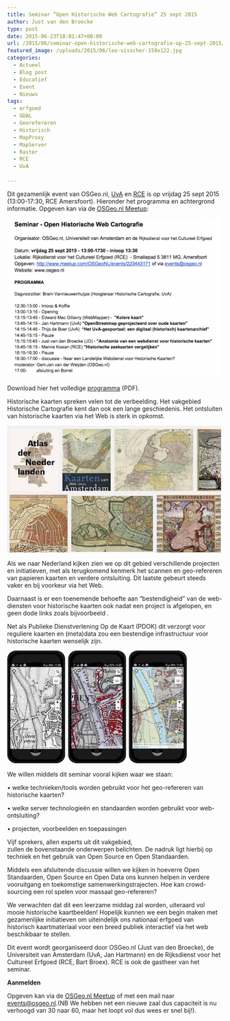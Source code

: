 ```yaml
---
title: Seminar “Open Historische Web Cartografie” 25 sept 2015
author: Just van den Broecke
type: post
date: 2015-06-23T18:01:47+00:00
url: /2015/06/seminar-open-historische-web-cartografie-op-25-sept-2015/
featured_image: /uploads/2015/06/leo-visscher-150x122.jpg
categories:
  - Actueel
  - Blog post
  - Educatief
  - Event
  - Nieuws
tags:
  - erfgoed
  - GDAL
  - Georefereren
  - Historisch
  - MapProxy
  - MapServer
  - Raster
  - RCE
  - UvA

---
```

Dit gezamenlijk event van OSGeo.nl, [UvA][1] en [RCE][2] is op vrijdag 25 sept 2015 (13:00-17:30, RCE Amersfoort). Hieronder het programma en achtergrond informatie. Opgeven kan via de [OSGeo.nl Meetup][3]:

<!--
<img loading="lazy" class="alignnone wp-image-856 size-full" src="/uploads/2015/06/programma-e1441108140771.png" alt="programma" width="500" height="371" /> 
-->

![ programma ](/uploads/2015/06/programma-e1441108140771.png)

Download hier het volledige [programma][4] (PDF).

Historische kaarten spreken velen tot de verbeelding. Het vakgebied Historische Cartografie kent dan ook een lange geschiedenis. Het ontsluiten van historische kaarten via het Web is sterk in opkomst.

<!--
<div id="attachment_804" style="width: 510px" class="wp-caption aligncenter">
  <img aria-describedby="caption-attachment-804" loading="lazy" class="size-full wp-image-804" src="/uploads/2015/06/screenshot-histmaps-uva.jpg" alt="Zoekresultaat Hist Kaarten UvA" width="500" height="296" srcset="/uploads/2015/06/screenshot-histmaps-uva.jpg 500w, /uploads/2015/06/screenshot-histmaps-uva-300x178.jpg 300w, /uploads/2015/06/screenshot-histmaps-uva-250x148.jpg 250w, /uploads/2015/06/screenshot-histmaps-uva-150x89.jpg 150w" sizes="(max-width: 500px) 100vw, 500px" />
  
  <p id="caption-attachment-804" class="wp-caption-text">
    Zoekresultaat Hist Kaarten UvA
  </p>
</div>
-->

![ Zoekresultaat Hist Kaarten UvA ](/uploads/2015/06/screenshot-histmaps-uva.jpg)

Als we naar Nederland kijken zien we op dit gebied verschillende projecten en initiatieven, met als terugkomend kenmerk het scannen en geo-refereren van papieren kaarten en verdere ontsluiting. Dit laatste gebeurt steeds vaker en bij voorkeur via het Web.

Daarnaast is er een toenemende behoefte aan &#8220;bestendigheid&#8221; van de web-diensten voor historische kaarten ook nadat een project is afgelopen, en geen dode links zoals bijvoorbeeld .

Net als Publieke Dienstverlening Op de Kaart (PDOK) dit verzorgt voor reguliere kaarten en (meta)data zou een bestendige infrastructuur voor historische kaarten wenselijk zijn.

<!--
<div id="attachment_805" style="width: 430px" class="wp-caption aligncenter">
  <a href="http://map5.nl"><img aria-describedby="caption-attachment-805" loading="lazy" class="size-full wp-image-805" src="/uploads/2015/06/nltopo-3phones-s.jpg" alt="TMK 1850, Bonne en OpenTopo mobiel" width="420" height="263" srcset="/uploads/2015/06/nltopo-3phones-s.jpg 420w, /uploads/2015/06/nltopo-3phones-s-300x188.jpg 300w, /uploads/2015/06/nltopo-3phones-s-240x150.jpg 240w, /uploads/2015/06/nltopo-3phones-s-150x94.jpg 150w" sizes="(max-width: 420px) 100vw, 420px" /></a>
  
  <p id="caption-attachment-805" class="wp-caption-text">
    TMK 1850, Bonne en OpenTopo mobiel
  </p>
</div>
-->

![ TMK 1850, Bonne en OpenTopo mobiel ](/uploads/2015/06/nltopo-3phones-s.jpg)

We willen middels dit seminar vooral kijken waar we staan:

• welke technieken/tools worden gebruikt voor het geo-refereren van historische kaarten?

• welke server technologieën en standaarden worden gebruikt voor web-ontsluiting?

• projecten, voorbeelden en toepassingen

Vijf sprekers, allen experts uit dit vakgebied,  
zullen de bovenstaande onderwerpen belichten. De nadruk ligt hierbij op techniek en het gebruik van Open Source en Open Standaarden.

Middels een afsluitende discussie willen we kijken in hoeverre Open Standaarden, Open Source en Open Data ons kunnen helpen in verdere vooruitgang en toekomstige samenwerkingstrajecten. Hoe kan crowd-sourcing een rol spelen voor massaal geo-refereren?

We verwachten dat dit een leerzame middag zal worden, uiteraard vol mooie historische kaartbeelden! Hopelijk kunnen we een begin maken met gezamenlijke initiatieven om uiteindelijk ons nationaal erfgoed van historisch kaartmateriaal voor een breed publiek interactief via het web beschikbaar te stellen.

Dit event wordt georganiseerd door OSGeo.nl (Just van den Broecke), de Universiteit van Amsterdam (UvA, Jan Hartmann) en de Rijksdienst voor het Cultureel Erfgoed (RCE, Bart Broex). RCE is ook de gastheer van het seminar.

**Aanmelden**

Opgeven kan via de [OSGeo.nl Meetup][5] of met een mail naar <events@osgeo.nl>.(NB We 
hebben net een nieuwe zaal dus capaciteit is nu verhoogd van 30 naar 60, maar het loopt vol dus wees er snel bij!).

[1]: http://www.uva.nl/
[2]: http://cultureelerfgoed.nl/
[3]: http://www.meetup.com/OSGeoNL/events/223443171/
[4]: /uploads/2015/09/programma.pdf
[5]: http://www.meetup.com/OSGeoNL/events/223443171/